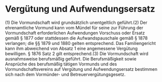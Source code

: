 # Vergütung und Aufwendungsersatz

(1) Die Vormundschaft wird grundsätzlich unentgeltlich geführt.(2) Der ehrenamtliche Vormund kann vom Mündel für seine zur Führung der Vormundschaft erforderlichen Aufwendungen Vorschuss oder Ersatz gemäß § 1877 oder stattdessen die Aufwandspauschale gemäß § 1878 verlangen; die §§ 1879 und 1880 gelten entsprechend. Das Familiengericht kann ihm abweichend von Absatz 1 eine angemessene Vergütung bewilligen. § 1876 Satz 2 gilt entsprechend.(3) Die Vormundschaft wird ausnahmsweise berufsmäßig geführt. Die Berufsmäßigkeit sowie Ansprüche des berufsmäßig tätigen Vormunds und des Vormundschaftsvereins auf Vergütung und Aufwendungsersatz bestimmen sich nach dem Vormünder- und Betreuervergütungsgesetz. 

